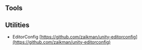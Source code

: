 ## Tools


## Utilities
- EditorConfig [https://github.com/zaikman/unity-editorconfig](https://github.com/zaikman/unity-editorconfig)

